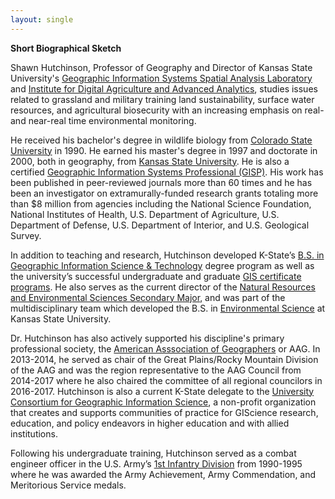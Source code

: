 ```yaml
---
layout: single
---
```


<strong>Short Biographical Sketch</strong>

Shawn Hutchinson, Professor of Geography and Director of Kansas State University's <a href="https://www.ksu.edu/gissal" target="_blank">Geographic Information Systems Spatial Analysis Laboratory</a> and <a href="https://www.ksu.edu/id3a" target="_blank">Institute for Digital Agriculture and Advanced Analytics</a>, studies issues related to grassland and military training land sustainability, surface water resources, and agricultural biosecurity with an increasing emphasis on real- and near-real time environmental monitoring.

He received his bachelor's degree in wildlife biology from <a href="https://www.colostate.edu/" target="_blank">Colorado State University</a> in 1990. He earned his master's degree in 1997 and doctorate in 2000, both in geography, from <a href="https://www.ksu.edu" target="_blank"> Kansas State University</a>. He is also a certified <a href="https://gisci.org" target="_blank">Geographic Information Systems Professional (GISP)</a>. His work has been published in peer-reviewed journals more than 60 times and he has been an investigator on extramurally-funded research grants totaling more than $8 million from agencies including the National Science Foundation, National Institutes of Health, U.S. Department of Agriculture, U.S. Department of Defense, U.S. Department of Interior, and U.S. Geological Survey.

In addition to teaching and research, Hutchinson developed K-State’s <a href="https://www.k-state.edu/geography/academics/gist.html" target="_blank">B.S. in Geographic Information Science & Technology</a> degree program as well as the university’s successful undergraduate and graduate <a href="https://www.k-state.edu/geography/academics/giscertificates.html" target="_blank">GIS certificate programs</a>. He also serves as the current director of the <a href="https://www.ksu.edu/nres" target="_blank">Natural Resources and Environmental Sciences Secondary Major</a>, and was part of the multidisciplinary team which developed the B.S. in <a href="https://www.k-state.edu/environmental-science/explore/" target="_blank">Environmental Science</a> at Kansas State University.

Dr. Hutchinson has also actively supported his discipline's primary professional society, the <a href="https://www.aag.org/" target="_blank">American Asssociation of Geographers</a> or AAG.  In 2013-2014, he served as chair of the Great Plains/Rocky Mountain Division of the AAG and was the region representative to the AAG Council from 2014-2017 where he also chaired the committee of all regional councilors in 2016-2017.  Hutchinson is also a current K-State delegate to the <a href="https://www.ucgis.org/" target="_blank">University Consortium for Geographic Information Science</a>, a non-profit organization that creates and supports communities of practice for GIScience research, education, and policy endeavors in higher education and with allied institutions.

Following his undergraduate training, Hutchinson served as a combat engineer officer in the U.S. Army’s <a href="https://www.fdmuseum.org/about-the-1st-infantry-division/" target="_blank">1st Infantry Division</a> from 1990-1995 where he was awarded the Army Achievement, Army Commendation, and Meritorious Service medals.
